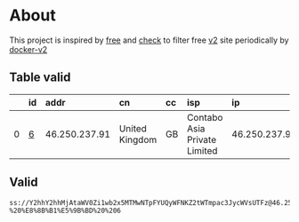 
# About

This project is inspired by [free](https://github.com/freefq/free) and [check](https://github.com/yeahwu/check) to filter free [v2](https://github.com/v2fly/v2ray-core) site periodically by [docker-v2](https://hub.docker.com/r/v2ray/official)

    

## Table valid
|    | id                 | addr          | cn             | cc   | isp                          | ip            | chatgpt          |
|---:|:-------------------|:--------------|:---------------|:-----|:-----------------------------|:--------------|:-----------------|
|  0 | [6](config/6.json) | 46.250.237.91 | United Kingdom | GB   | Contabo Asia Private Limited | 46.250.237.91 | Yes (Region: GB) |

## Valid
```
ss://Y2hhY2hhMjAtaWV0Zi1wb2x5MTMwNTpFYUQyWFNKZ2tWTmpac3JycWVsUTFz@46.250.237.91:443#github.com/freefq%20-%20%E8%8B%B1%E5%9B%BD%20%206
```

